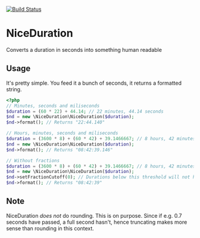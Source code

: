 [![Build Status](https://travis-ci.org/lillesvin/NiceDuration.svg?branch=master)](https://travis-ci.org/lillesvin/NiceDuration)

# NiceDuration
Converts a duration in seconds into something human readable

## Usage
It's pretty simple. You feed it a bunch of seconds, it returns a formatted string.

```PHP
<?php
// Minutes, seconds and miliseconds
$duration = (60 * 22) + 44.14; // 22 minutes, 44.14 seconds
$nd = new \NiceDuration\NiceDuration($duration);
$nd->format(); // Returns "22:44.140"

// Hours, minutes, seconds and miliseconds
$duration = (3600 * 8) + (60 * 42) + 39.1466667; // 8 hours, 42 minutes, 39.1466667 seconds
$nd = new \NiceDuration\NiceDuration($duration);
$nd->format(); // Returns "08:42:39.146"

// Without fractions
$duration = (3600 * 8) + (60 * 42) + 39.1466667; // 8 hours, 42 minutes, 39.1466667 seconds
$nd = new \NiceDuration\NiceDuration($duration);
$nd->setFractionCutoff(0); // Durations below this threshold will not have fractions returned
$nd->format(); // Returns "08:42:39"
```

## Note
NiceDuration *does not* do rounding. This is on purpose. Since if e.g. 0.7 seconds have passed, a full second hasn't, hence truncating makes more sense than rounding in this context.
